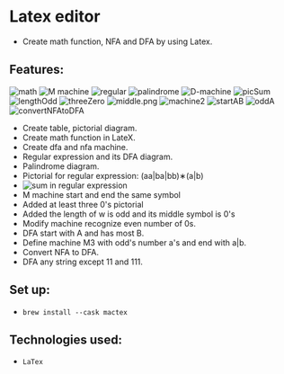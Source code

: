 # Latex editor

- Create math function, NFA and DFA by using Latex.

## Features:
![math](math.png)
![M machine](mMachine.png)
![regular](regrex.png)
![palindrome](palindrome.png)
![D-machine](D-machine.png)
![picSum](picSum.png)
![lengthOdd](lengthOdd.png)
![threeZero](three0.png)
![middle.png](middle.png)
![machine2](machine2.png)
![startAB](startAB.png)
![oddA](oddAendB.png)
![convertNFAtoDFA](convertNFAtoDFA.png)


- Create table, pictorial diagram.
- Create math function in LateX.
- Create dfa and nfa machine.
- Regular expression and its DFA diagram.
- Palindrome diagram.
- Pictorial for regular expression: (aa|ba|bb)∗(a|b)
- ![sum](sum.png) in regular expression
- M machine start and end the same symbol
- Added at least three 0's pictorial
- Added the length of w is odd and its middle symbol is 0's
- Modify machine recognize even number of 0s.
- DFA start with A and has most B.
- Define machine M3 with odd's number a's and end with a|b.
- Convert NFA to DFA.
- DFA any string except 11 and 111.
## Set up:
- `brew install --cask mactex`

## Technologies used:
- `LaTex`

